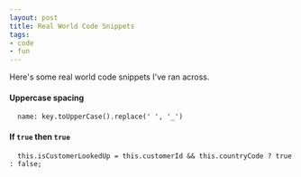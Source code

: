 ```yaml
---
layout: post
title: Real World Code Snippets
tags:
- code
- fun
---
```


Here's some real world code snippets I've ran across.


#### Uppercase spacing
```
  name: key.toUpperCase().replace(' ', '_')
```

#### If `true` then `true`
```
  this.isCustomerLookedUp = this.customerId && this.countryCode ? true : false;
```
